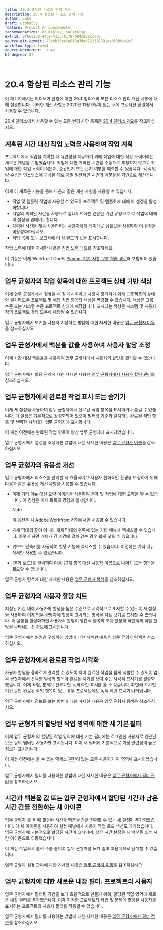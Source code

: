 ```yaml
---
title: 20.4 향상된 리소스 관리 기능
description: 20.4 향상된 리소스 관리 기능
author: Luke
draft: Probably
feature: Product Announcements
recommendations: noDisplay, noCatalog
exl-id: 9f660a38-4a59-4135-8178-0841088cc7d6
source-git-commit: 76deb76c66e8f8a7dea721378591ae035b8d42e7
workflow-type: tm+mt
source-wordcount: '1042'
ht-degree: 0%

---
```


# 20.4 향상된 리소스 관리 기능

이 페이지에서는 미리보기 환경에 대한 20.4 릴리스의 모든 리소스 관리 개선 사항에 대해 설명합니다. 이러한 개선 사항은 2020년 11월 9일이 있는 주에 프로덕션 환경에서 사용할 수 있습니다.

20.4 릴리스에서 사용할 수 있는 모든 변경 사항 목록은 [20.4 릴리스 개요](../../../product-announcements/product-releases/20.4-release-activity/20-4-release-overview.md)를 참조하십시오.

## 계획된 시간 대신 작업 노력을 사용하여 작업 계획

프로젝트에서 작업을 계획할 때 유연성을 제공하기 위해 작업에 대한 작업 노력이라는 새로운 개념을 도입했습니다. 작업에 대한 계획된 시간을 수동으로 추정하지 않고도 작업에 대한 작업 노력이 작은지, 중간인지 또는 큰지 여부를 예측할 수 있습니다. 각 작업량 수준은 인스턴스에 구성된 대로 매일 일반적인 시간의 백분율을 기반으로 계산됩니다.

이제 이 새로운 기능을 통해 다음과 같은 개선 사항을 사용할 수 있습니다.

* 작업 및 템플릿 작업에 사용할 수 있도록 프로젝트 및 템플릿에 대해 이 설정을 활성화합니다
* 작업의 계획된 시간을 자동으로 업데이트하는 간단한 기간 유형으로 각 작업에 대해 이 설정을 업데이트합니다.
* 계획된 시간을 계속 사용하려는 사용자에게 레이아웃 템플릿을 사용하여 이 설정을 비활성화하십시오.
* 작업 목록 또는 보고서에 이 새 필드의 값을 표시합니다.

작업 노력에 대한 자세한 내용은 [작업 노력 개요](../../../manage-work/tasks/task-information/work-effort.md)를 참조하세요.

이 기능은 이제 Workfront One의 [Planner 기본 사항, 2부 학습 경로](https://one.workfront.com/s/learningpath3/planner-fundamentals-for-the-new-workfront-experience-part-2-plan-a-project-20Y0z000000bm79EAA)에 포함되어 있습니다.

## 업무 균형자의 작업 항목에 대한 프로젝트 상태 기반 색상

이제 업무 균형자에서 경험을 더 잘 가시화하고 사용자 정의하기 위해 프로젝트의 상태와 일치하도록 프로젝트 및 해당 작업 항목의 색상을 변경할 수 있습니다. 색상은 그룹 수준 또는 시스템 수준 프로젝트 상태에 해당합니다. 표시되는 색상은 시스템 및 사용자 정의 프로젝트 상태 모두에 해당될 수 있습니다.

업무 균형자에서 보기를 사용자 지정하는 방법에 대한 자세한 내용은 [업무 균형자 이동](../../../resource-mgmt/workload-balancer/navigate-the-workload-balancer.md)을 참조하십시오.

## 업무 균형자에서 백분율 값을 사용하여 사용자 할당 조정

이제 시간 대신 백분율을 사용하여 업무 균형자에서 사용자의 할당을 관리할 수 있습니다.

업무 균형자에서 할당 관리에 대한 자세한 내용은 [업무 균형자에서 사용자 할당 관리](../../../resource-mgmt/workload-balancer/manage-user-allocations-workload-balancer.md)를 참조하십시오.

## 업무 균형자에서 완료된 작업 표시 또는 숨기기

이제 새 설정을 사용하여 업무 균형자에서 완료된 작업 항목을 표시하거나 숨길 수 있습니다. 이 설정은 기본적으로 활성화되어 있으며 필터링 기준과 일치하는 완료된 작업 항목 및 선택한 시간대가 업무 균형자에 표시됩니다.

이 개선 이전에는 완료된 작업 항목이 항상 업무 균형자에 표시되었습니다.

업무 균형자에서 설정을 조정하는 방법에 대한 자세한 내용은 [업무 균형자 이동](../../../resource-mgmt/workload-balancer/navigate-the-workload-balancer.md)을 참조하십시오.

## 업무 균형자의 유용성 개선

업무 균형자에서 리소스를 관리할 때 효율적이고 사용자 친화적인 환경을 보장하기 위해 다음과 같은 유용성 개선 사항을 사용할 수 있습니다.

* 이제 기타 메뉴 대신 요약 아이콘을 사용하여 문제 및 작업에 대한 요약을 열 수 있습니다. 이 경험은 이제 목록의 경험과 일치합니다.

  >[!NOTE]
  >
  >이 옵션은 새 Adobe Workfront 경험에서만 사용할 수 있습니다.

* 개체 막대의 끝이 아니라 개체 막대의 왼쪽에 있는 기타 메뉴에 액세스할 수 있습니다. 이렇게 하면 개체가 긴 기간에 걸쳐 있는 경우 쉽게 찾을 수 있습니다.
* 키보드 단축키를 사용하여 할당 기능에 액세스할 수 있습니다. 이전에는 기타 메뉴에서만 사용할 수 있었습니다.
* [추가 로드]를 클릭하여 다음 20개 항목 대신 사용자 이름으로 나머지 모든 항목을 로드할 수 있습니다.

업무 균형자 탐색에 대한 자세한 내용은 [업무 균형자 탐색](../../../resource-mgmt/workload-balancer/navigate-the-workload-balancer.md)을 참조하십시오.

## 업무 균형자의 사용자 할당 차트

지정된 기간 내에 사용자의 할당을 높은 수준으로 시각적으로 표시할 수 있도록 새 설정을 사용하여 이제 업무 균형자에 할당이 표시되는 방식을 차트 보기로 표시할 수 있습니다. 이 설정을 활성화하면 사용자의 할당이 빨간색 블록의 초과 할당과 파란색의 미달 할당을 나타내는 선 차트에 표시됩니다.

업무 균형자에서 설정을 구성하는 방법에 대한 자세한 내용은 [업무 균형자 탐색](../../../resource-mgmt/workload-balancer/navigate-the-workload-balancer.md)을 참조하십시오.

## 업무 균형자에서 완료된 작업 시각화

사용자 할당을 올바르게 관리할 수 있도록 이미 완료된 작업을 쉽게 식별할 수 있도록 업무 균형자에서 선택한 일정의 항목이 완료된 시기를 보여 주는 시각적 표시기를 활성화했습니다. 이제 작업, 문제가 완료되면 녹색 확인 표시를 볼 수 있습니다. 화면에 표시된 기간 동안 완료된 작업 항목이 있는 경우 프로젝트에도 녹색 확인 표시가 나타납니다.

업무 균형자에서 정보를 보는 방법에 대한 자세한 내용은 [업무 균형자 탐색](../../../resource-mgmt/workload-balancer/navigate-the-workload-balancer.md)을 참조하십시오.

## 업무 균형자 의 할당된 작업 영역에 대한 새 기본 필터

이제 업무 균형자 의 할당된 작업 영역에 대한 기본 필터에는 로그인한 사용자로 연관된 모든 팀의 멤버인 사용자만 표시됩니다. 이제 새 필터에 기본적으로 가장 관련성이 높은 정보가 표시됩니다.

이 개선 이전에는 볼 수 있는 액세스 권한이 있는 모든 사용자가 이 영역에 표시되었습니다.

업무 균형자에서 필터를 사용하는 방법에 대한 자세한 내용은 [업무 균형자에서 필터 관리](../../../resource-mgmt/workload-balancer/filter-information-workload-balancer.md)를 참조하십시오.

## 시간과 백분율 값 또는 업무 균형자에서 할당된 시간과 남은 시간 간을 전환하는 새 아이콘

업무 균형자 를 볼 때 할당된 시간과 백분율 간을 전환할 수 있는 새 설정이 추가되었습니다. 이 새 아이콘을 사용하여 설정 패널에서 사용자 작업 로드 섹션도 제거했습니다. 업무 균형자에 기본적으로 할당된 시간이 표시되며, 남은 시간 설정을 새 백분율 또는 시간 아이콘으로 이동했습니다.

이 개선 작업으로 클릭 수를 줄이고 업무 균형자를 보다 쉽고 효율적으로 탐색할 수 있습니다.

업무 균형자 설정 관리에 대한 자세한 내용은 [업무 균형자 이동](../../../resource-mgmt/workload-balancer/navigate-the-workload-balancer.md)을 참조하십시오.

## 업무 균형자에 대한 새로운 내장 필터: 프로젝트의 사용자

업무 균형자에서 필터링 경험을 보다 효율적으로 만들기 위해, 할당된 작업 영역에 새로운 내장 필터를 추가했습니다. 이제 지정한 프로젝트의 작업 및 문제에 할당된 사용자를 표시하는 프로젝트의 사용자 필터를 적용할 수 있습니다.

업무 균형자에서 필터를 사용하는 방법에 대한 자세한 내용은 [업무 균형자에서 필터 정보](../../../resource-mgmt/workload-balancer/filter-information-workload-balancer.md)를 참조하십시오.

